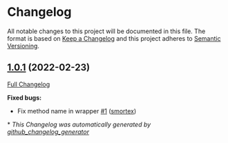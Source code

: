 # Changelog
All notable changes to this project will be documented in this file.
The format is based on [Keep a Changelog](https://keepachangelog.com/en/1.0.0/)
and this project adheres to [Semantic Versioning](https://semver.org/spec/v2.0.0.html).

## [1.0.1](https://github.com/smortex/mutt-ldap-query/tree/1.0.1) (2022-02-23)

[Full Changelog](https://github.com/smortex/mutt-ldap-query/compare/v1.0.0...1.0.1)

**Fixed bugs:**

- Fix method name in wrapper [\#1](https://github.com/smortex/mutt-ldap-query/pull/1) ([smortex](https://github.com/smortex))



\* *This Changelog was automatically generated by [github_changelog_generator](https://github.com/github-changelog-generator/github-changelog-generator)*
